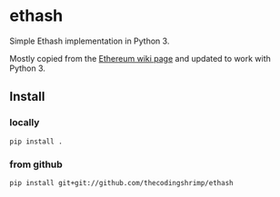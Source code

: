 # ethash
Simple Ethash implementation in Python 3.

Mostly copied from the [Ethereum wiki page](https://eth.wiki/en/concepts/ethash/ethash) and updated to work with Python 3. 

## Install

### locally
`pip install .`

### from github
`pip install git+git://github.com/thecodingshrimp/ethash`
